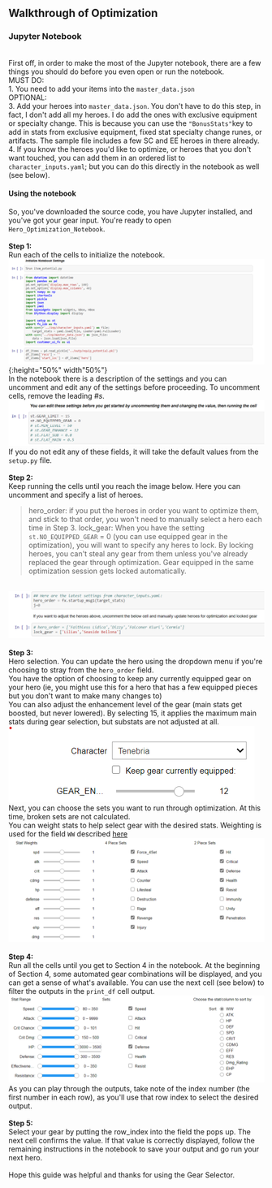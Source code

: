 ## Walkthrough of Optimization
### Jupyter Notebook
<br> First off, in order to make the most of the Jupyter notebook, there are a few things you should do before you even open or run the notebook.
<br> MUST DO:
<br> 1. You need to add your items into the `master_data.json`
<br> OPTIONAL:
<br> 3. Add your heroes into `master_data.json`.  You don't have to do this step, in fact, I don't add all my heroes.  I do add the ones with exclusive equipment or specialty change.  This is because you can use the `"BonusStats"`key to add in stats from exclusive equipment, fixed stat specialty change runes, or artifacts.  The sample file includes a few SC and EE heroes in there already.
<br> 4. If you know the heroes you'd like to optimize, or heroes that you don't want touched, you can add them in an ordered list to `character_inputs.yaml`; but you can do this directly in the notebook as well (see below).

#### Using the notebook
So, you've downloaded the source code, you have Jupyter installed, and you've got your gear input.  You're ready to open `Hero_Optimization_Notebook`.
<br><br><b>Step 1:</b>  <br>Run each of the cells to initialize the notebook.
<br>![Initial cells](/_image/1_initialize_notebook.png){:height="50%" width"50%"}
<br>In the notebook there is a description of the settings and you can uncomment and edit any of the settings before proceeding.  To uncomment cells, remove the leading _#s_.
<br><img src="/_image/2_setup_fields.png" alt="Settings">
If you do not edit any of these fields, it will take the default values from the `setup.py` file.
<br>
<br><b>Step 2:</b>  <br>Keep running the cells until you reach the image below.  Here you can uncomment and specify a list of heroes.
> hero_order:  if you put the heroes in order you want to optimize them, and stick to that order, you won't need to manually select a hero each time in Step 3.
> lock_gear:  When you have the setting `st.NO_EQUIPPED_GEAR` = 0 (you can use equipped gear in the optimization), you will want to specify any heres to lock.  By locking heroes, you can't steal any gear from them unless you've already replaced the gear through optimization.  Gear equipped in the same optimization session gets locked automatically.

<br><img src="/_image/3_optional_specify_heroes.png" alt="Hero Startup">
<br>
<br><b>Step 3:</b>  <br>Hero selection.  You can update the hero using the dropdown menu if you're choosing to stray from the `hero_order` field.
<br> You have the option of choosing to keep any currently equipped gear on your hero (ie, you might use this for a hero that has a few equipped pieces but you don't want to make many changes to)
<br> You can also adjust the enhancement level of the gear (main stats get boosted, but never lowered).  By selecting 15, it applies the maximum main stats during gear selection, but substats are not adjusted at all.
<br><img src="/_image/choosing_hero.png" alt="Choose Hero">
<br> Next, you can choose the sets you want to run through optimization.  At this time, broken sets are not calculated.
<br> You can weight stats to help select gear with the desired stats.  Weighting is used for the field `WW` described [here](stat-guide.md)
<br><img src="/_image/choosing_sets_stats.png" alt="Choose Sets/Subs">
<br>
<br><b>Step 4:</b>
<br> Run all the cells until you get to Section 4 in the notebook.  At the beginning of Section 4, some automated gear combinations will be displayed, and you can get a sense of what's available.  You can use the next cell (see below) to filter the outputs in the `print_df` cell output.
<br><img src="/_image/filter_outputs.png" alt="Filter OutputSubs">
<br> As you can play through the outputs, take note of the index number (the first number in each row), as you'll use that row index to select the desired output.
<br>
<br><b>Step 5:</b>
<br> Select your gear by putting the row_index into the field the pops up.  The next cell confirms the value.  If that value is correctly displayed, follow the remaining instructions in the notebook to save your output and go run your next hero.
<br>
<br> Hope this guide was helpful and thanks for using the Gear Selector.
